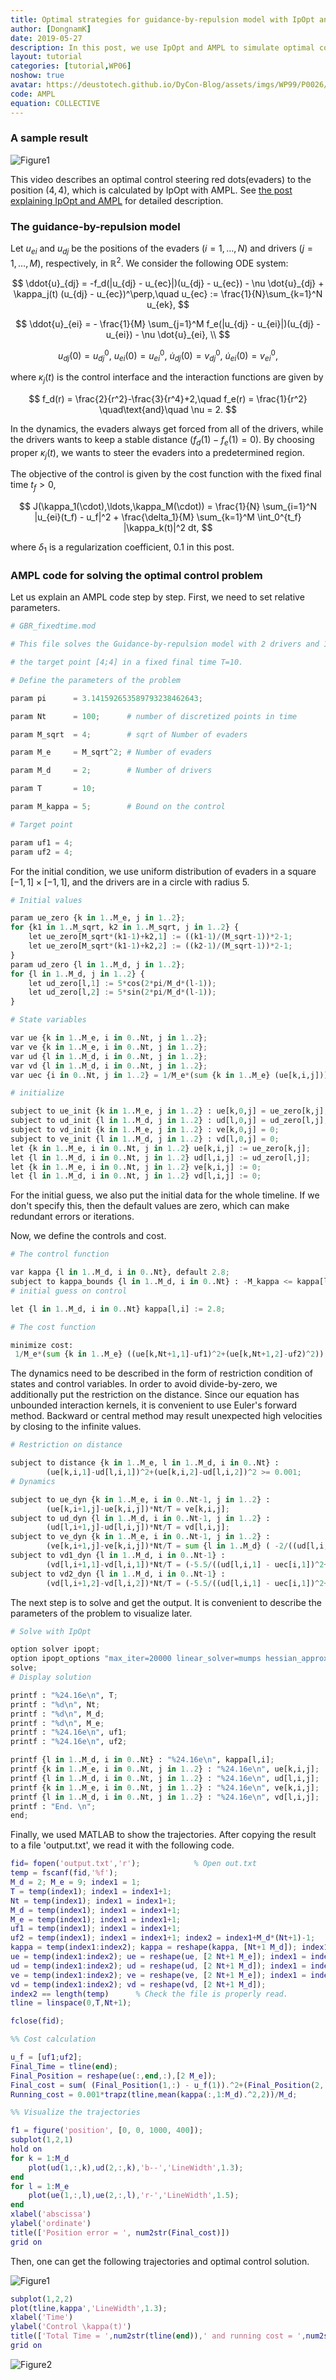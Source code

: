 ```yaml
---
title: Optimal strategies for guidance-by-repulsion model with IpOpt and AMPL
author: [DongnamK]
date: 2019-05-27
description: In this post, we use IpOpt and AMPL to simulate optimal controls on a nonlinear ODE system with unbounded interactions. The restriction and initial guess on the state variables are critical for this problem to operate minimization algorithm. From the data calculated from AMPL, we interpret and visualize it using Matlab.
layout: tutorial
categories: [tutorial,WP06]
noshow: true
avatar: https://deustotech.github.io/DyCon-Blog/assets/imgs/WP99/P0026/ds.gif
code: AMPL
equation: COLLECTIVE
---
```


### A sample result

![Figure1]({{site.url}}{{site.baseurl}}/assets/imgs/WP99/P0026/ds.gif)

This video describes an optimal control steering red dots(evaders) to the position $(4,4)$, which is calculated by IpOpt with AMPL. See [the post explaining IpOpt and AMPL](https://deustotech.github.io/DyCon-Blog/tutorial/wp03/P0002) for detailed description.

### The guidance-by-repulsion model

Let $u_{ei}$ and $u_{dj}$ be the positions of the evaders $(i=1,\ldots,N)$ and drivers $(j=1,\ldots,M)$, respectively, in ${\mathbb R}^2$. We consider the following ODE system:

$$
\ddot{u}_{dj} = -f_d(|u_{dj} - u_{ec}|)(u_{dj} - u_{ec}) - \nu \dot{u}_{dj} + \kappa_j(t) (u_{dj} - u_{ec})^\perp,\quad u_{ec} := \frac{1}{N}\sum_{k=1}^N u_{ek}, 
$$

$$
 \ddot{u}_{ei} =  - \frac{1}{M} \sum_{j=1}^M f_e(|u_{dj} - u_{ei}|)(u_{dj} - u_{ei}) - \nu \dot{u}_{ei}, \\
$$

$$
 u_{dj}(0) = u_{dj}^0,~ u_{ei}(0) = u_{ei}^0,~ \dot{u}_{dj}(0) = v_{dj}^0, ~ \dot{u}_{ei}(0) = v_{ei}^0,
$$

where $\kappa_j(t)$ is the control interface and the interaction functions are given by

$$
f_d(r) = \frac{2}{r^2}-\frac{3}{r^4}+2,\quad f_e(r) = \frac{1}{r^2} \quad\text{and}\quad \nu = 2.
$$

In the dynamics, the evaders always get forced from all of the drivers, while the drivers wants to keep a stable distance ($f_d(1)-f_e(1)=0$). By choosing proper $\kappa_j(t)$, we wants to steer the evaders into a predetermined region.

The objective of the control is given by the cost function with the fixed final time $t_f>0$,

$$
J(\kappa_1(\cdot),\ldots,\kappa_M(\cdot)) = \frac{1}{N} \sum_{i=1}^N |u_{ei}(t_f) - u_f|^2 + \frac{\delta_1}{M} \sum_{k=1}^M \int_0^{t_f} |\kappa_k(t)|^2 dt,
$$

where $\delta_1$ is a regularization coefficient, $0.1$ in this post.

### AMPL code for solving the optimal control problem

Let us explain an AMPL code step by step. First, we need to set relative parameters.
```python
# GBR_fixedtime.mod

# This file solves the Guidance-by-repulsion model with 2 drivers and 16 evaders to 

# the target point [4;4] in a fixed final time T=10.

# Define the parameters of the problem

param pi      = 3.141592653589793238462643; 

param Nt      = 100;      # number of discretized points in time

param M_sqrt  = 4;        # sqrt of Number of evaders

param M_e     = M_sqrt^2; # Number of evaders

param M_d     = 2;        # Number of drivers

param T       = 10;

param M_kappa = 5;        # Bound on the control

# Target point

param uf1 = 4;
param uf2 = 4;
```

For the initial condition, we use uniform distribution of evaders in a square $[-1,1]\times[-1,1]$, and the drivers are in a circle with radius $5$. 
```python
# Initial values

param ue_zero {k in 1..M_e, j in 1..2};
for {k1 in 1..M_sqrt, k2 in 1..M_sqrt, j in 1..2} {
	let ue_zero[M_sqrt*(k1-1)+k2,1] := ((k1-1)/(M_sqrt-1))*2-1;
	let ue_zero[M_sqrt*(k1-1)+k2,2] := ((k2-1)/(M_sqrt-1))*2-1;
}
param ud_zero {l in 1..M_d, j in 1..2};
for {l in 1..M_d, j in 1..2} {
	let ud_zero[l,1] := 5*cos(2*pi/M_d*(l-1));
	let ud_zero[l,2] := 5*sin(2*pi/M_d*(l-1));
}

# State variables

var ue {k in 1..M_e, i in 0..Nt, j in 1..2};
var ve {k in 1..M_e, i in 0..Nt, j in 1..2};
var ud {l in 1..M_d, i in 0..Nt, j in 1..2};
var vd {l in 1..M_d, i in 0..Nt, j in 1..2};
var uec {i in 0..Nt, j in 1..2} = 1/M_e*(sum {k in 1..M_e} (ue[k,i,j]));

# initialize

subject to ue_init {k in 1..M_e, j in 1..2} : ue[k,0,j] = ue_zero[k,j];
subject to ud_init {l in 1..M_d, j in 1..2} : ud[l,0,j] = ud_zero[l,j];
subject to vd_init {k in 1..M_e, j in 1..2} : ve[k,0,j] = 0;
subject to ve_init {l in 1..M_d, j in 1..2} : vd[l,0,j] = 0;  
let {k in 1..M_e, i in 0..Nt, j in 1..2} ue[k,i,j] := ue_zero[k,j];
let {l in 1..M_d, i in 0..Nt, j in 1..2} ud[l,i,j] := ud_zero[l,j];
let {k in 1..M_e, i in 0..Nt, j in 1..2} ve[k,i,j] := 0;
let {l in 1..M_d, i in 0..Nt, j in 1..2} vd[l,i,j] := 0;   
```
For the initial guess, we also put the initial data for the whole timeline. If we don't specify this, then the default values are zero, which can make redundant errors or iterations.

Now, we define the controls and cost.
```python
# The control function

var kappa {l in 1..M_d, i in 0..Nt}, default 2.8;  
subject to kappa_bounds {l in 1..M_d, i in 0..Nt} : -M_kappa <= kappa[l,i] <= M_kappa;
# initial guess on control

let {l in 1..M_d, i in 0..Nt} kappa[l,i] := 2.8;

# The cost function

minimize cost: 
 1/M_e*(sum {k in 1..M_e} ((ue[k,Nt+1,1]-uf1)^2+(ue[k,Nt+1,2]-uf2)^2)) + 0.1/M_d/(Nt+1)*( sum {l in 1..M_d, i in 0..Nt} (( kappa[l,i]^2)) );
```
The dynamics need to be described in the form of restriction condition of states and control variables. In order to avoid divide-by-zero, we additionally put the restriction on the distance. Since our equation has unbounded interaction kernels, it is convenient to use Euler's forward method. Backward or central method may result unexpected high velocities by closing to the infinite values.
```python
# Restriction on distance

subject to distance {k in 1..M_e, l in 1..M_d, i in 0..Nt} :
		(ue[k,i,1]-ud[l,i,1])^2+(ue[k,i,2]-ud[l,i,2])^2 >= 0.001;
# Dynamics

subject to ue_dyn {k in 1..M_e, i in 0..Nt-1, j in 1..2} :
		(ue[k,i+1,j]-ue[k,i,j])*Nt/T = ve[k,i,j];
subject to ud_dyn {l in 1..M_d, i in 0..Nt-1, j in 1..2} :
		(ud[l,i+1,j]-ud[l,i,j])*Nt/T = vd[l,i,j];
subject to ve_dyn {k in 1..M_e, i in 0..Nt-1, j in 1..2} :
		(ve[k,i+1,j]-ve[k,i,j])*Nt/T = sum {l in 1..M_d} ( -2/((ud[l,i,1] - ue[k,i,1])^2+(ud[l,i,2] - ue[k,i,2])^2)*(ud[l,i,j] - ue[k,i,j]) )  - 2*ve[k,i,j];
subject to vd1_dyn {l in 1..M_d, i in 0..Nt-1} :
		(vd[l,i+1,1]-vd[l,i,1])*Nt/T = (-5.5/((ud[l,i,1] - uec[i,1])^2+(ud[l,i,2] - uec[i,2])^2)+10/(((ud[l,i,1] - uec[i,1])^2+(ud[l,i,2] - uec[i,2])^2)^2) -2)*(ud[l,i,1] - uec[i,1]) + kappa[l,i] * (-(ud[l,i,2]-uec[i,2])) - 2*vd[l,i,1];
subject to vd2_dyn {l in 1..M_d, i in 0..Nt-1} :
		(vd[l,i+1,2]-vd[l,i,2])*Nt/T = (-5.5/((ud[l,i,1] - uec[i,1])^2+(ud[l,i,2] - uec[i,2])^2)+10/(((ud[l,i,1] - uec[i,1])^2+(ud[l,i,2] - uec[i,2])^2)^2) -2)*(ud[l,i,2] - uec[i,2]) + kappa[l,i] * ((ud[l,i,1]-uec[i,1])) - 2*vd[l,i,2];
```
The next step is to solve and get the output. It is convenient to describe the parameters of the problem to visualize later.
```python
# Solve with IpOpt

option solver ipopt;
option ipopt_options "max_iter=20000 linear_solver=mumps hessian_approximation=limited-memory halt_on_ampl_error yes";
solve;
# Display solution

printf : "%24.16e\n", T;
printf : "%d\n", Nt;
printf : "%d\n", M_d;
printf : "%d\n", M_e;
printf : "%24.16e\n", uf1;
printf : "%24.16e\n", uf2;

printf {l in 1..M_d, i in 0..Nt} : "%24.16e\n", kappa[l,i];
printf {k in 1..M_e, i in 0..Nt, j in 1..2} : "%24.16e\n", ue[k,i,j];
printf {l in 1..M_d, i in 0..Nt, j in 1..2} : "%24.16e\n", ud[l,i,j];
printf {k in 1..M_e, i in 0..Nt, j in 1..2} : "%24.16e\n", ve[k,i,j];
printf {l in 1..M_d, i in 0..Nt, j in 1..2} : "%24.16e\n", vd[l,i,j];
printf : "End. \n";
end;

```

Finally, we used MATLAB to show the trajectories. After copying the result to a file 'output.txt', we read it with the following code.

```matlab
fid= fopen('output.txt','r');            % Open out.txt
temp = fscanf(fid,'%f');
M_d = 2; M_e = 9; index1 = 1;
T = temp(index1); index1 = index1+1;
Nt = temp(index1); index1 = index1+1;
M_d = temp(index1); index1 = index1+1;
M_e = temp(index1); index1 = index1+1;
uf1 = temp(index1); index1 = index1+1;
uf2 = temp(index1); index1 = index1+1; index2 = index1+M_d*(Nt+1)-1;
kappa = temp(index1:index2); kappa = reshape(kappa, [Nt+1 M_d]); index1 = index2+1; index2 = index1+2*(Nt+1)*M_e-1;
ue = temp(index1:index2); ue = reshape(ue, [2 Nt+1 M_e]); index1 = index2+1; index2 = index1+2*(Nt+1)*M_d-1;
ud = temp(index1:index2); ud = reshape(ud, [2 Nt+1 M_d]); index1 = index2+1; index2 = index1+2*(Nt+1)*M_e-1;
ve = temp(index1:index2); ve = reshape(ve, [2 Nt+1 M_e]); index1 = index2+1; index2 = index1+2*(Nt+1)*M_d-1;
vd = temp(index1:index2); vd = reshape(vd, [2 Nt+1 M_d]); 
index2 == length(temp)      % Check the file is properly read.
tline = linspace(0,T,Nt+1);

fclose(fid);
```

```matlab
%% Cost calculation

u_f = [uf1;uf2];
Final_Time = tline(end);
Final_Position = reshape(ue(:,end,:),[2 M_e]);
Final_cost = sum( (Final_Position(1,:) - u_f(1)).^2+(Final_Position(2,:) - u_f(2)).^2 )/M_e;
Running_cost = 0.001*trapz(tline,mean(kappa(:,1:M_d).^2,2))/M_d;

%% Visualize the trajectories

f1 = figure('position', [0, 0, 1000, 400]);
subplot(1,2,1)
hold on
for k = 1:M_d
	plot(ud(1,:,k),ud(2,:,k),'b--','LineWidth',1.3);
end
for l = 1:M_e
	plot(ue(1,:,l),ue(2,:,l),'r-','LineWidth',1.5);
end
xlabel('abscissa')
ylabel('ordinate')
title(['Position error = ', num2str(Final_cost)])
grid on
```

Then, one can get the following trajectories and optimal control solution.

![Figure1]({{site.url}}{{site.baseurl}}/assets/imgs/WP99/P0026/D2E16_figure.png)

```matlab
subplot(1,2,2)
plot(tline,kappa','LineWidth',1.3);
xlabel('Time')
ylabel('Control \kappa(t)')
title(['Total Time = ',num2str(tline(end)),' and running cost = ',num2str(Running_cost)])
grid on
```

![Figure2]({{site.url}}{{site.baseurl}}/assets/imgs/WP99/P0026/D2E16_control.png)